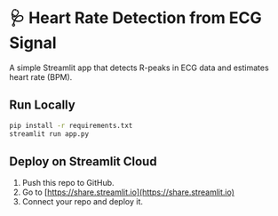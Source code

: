 # 🩺 Heart Rate Detection from ECG Signal

A simple Streamlit app that detects R-peaks in ECG data and estimates heart rate (BPM).

## Run Locally
```bash
pip install -r requirements.txt
streamlit run app.py
```

## Deploy on Streamlit Cloud
1. Push this repo to GitHub.
2. Go to [https://share.streamlit.io](https://share.streamlit.io)
3. Connect your repo and deploy it.
